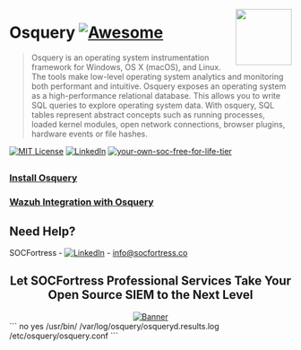[<img src="../images/logo_orange.svg" align="right" width="100" height="100" />](https://www.socfortress.co/)

# Osquery [![Awesome](https://img.shields.io/badge/SOCFortress-Worlds%20First%20Free%20Cloud%20SOC-orange)](https://www.socfortress.co/trial.html)
> Osquery is an operating system instrumentation framework for Windows, OS X (macOS), and Linux. The tools make low-level operating system analytics and monitoring both performant and intuitive. Osquery exposes an operating system as a high-performance relational database. This allows you to write SQL queries to explore operating system data. With osquery, SQL tables represent abstract concepts such as running processes, loaded kernel modules, open network connections, browser plugins, hardware events or file hashes.

[![MIT License][license-shield]][license-url]
[![LinkedIn][linkedin-shield]][linkedin-url]
[![your-own-soc-free-for-life-tier](https://img.shields.io/badge/Get%20Started-FREE%20FOR%20LIFE%20TIER-orange)](https://www.socfortress.co/trial.html)

## 
### [Install Osquery](https://osquery.io/)

### [Wazuh Integration with Osquery](https://documentation.wazuh.com/current/user-manual/capabilities/osquery.html)
##
<!-- CONTACT -->
## Need Help?

SOCFortress - [![LinkedIn][linkedin-shield]][linkedin-url] - info@socfortress.co

<div align="center">
  <h2 align="center">Let SOCFortress Professional Services Take Your Open Source SIEM to the Next Level</h3>
  <a href="https://www.socfortress.co/contact_form.html">
    <img src="../images/Email%20Banner.png" alt="Banner">
  </a>


</div>
```
<wodle name="osquery">
 <disabled>no</disabled>
 <run_daemon>yes</run_daemon>
 <bin_path>/usr/bin/</bin_path>
 <log_path>/var/log/osquery/osqueryd.results.log</log_path>
 <config_path>/etc/osquery/osquery.conf</config_path>
</wodle>
```

<!-- MARKDOWN LINKS & IMAGES -->
<!-- https://www.markdownguide.org/basic-syntax/#reference-style-links -->
[contributors-shield]: https://img.shields.io/github/contributors/socfortress/Wazuh-Rules
[contributors-url]: https://github.com/socfortress/Wazuh-Rules/graphs/contributors
[forks-shield]: https://img.shields.io/github/forks/socfortress/Wazuh-Rules
[forks-url]: https://github.com/socfortress/Wazuh-Rules/network/members
[stars-shield]: https://img.shields.io/github/stars/socfortress/Wazuh-Rules
[stars-url]: https://github.com/socfortress/Wazuh-Rules/stargazers
[issues-shield]: https://img.shields.io/github/issues/othneildrew/Best-README-Template.svg?style=for-the-badge
[issues-url]: https://github.com/othneildrew/Best-README-Template/issues
[license-shield]: https://img.shields.io/badge/Help%20Desk-Help%20Desk-blue
[license-url]: https://servicedesk.socfortress.co/help/2979687893
[linkedin-shield]: https://img.shields.io/badge/Visit%20Us-www.socfortress.co-orange
[linkedin-url]: https://www.socfortress.co/
[fsecure-shield]: https://img.shields.io/badge/F--Secure-Check%20Them%20Out-blue
[fsecure-url]: https://www.f-secure.com/no/business/solutions/elements-endpoint-protection/computer

